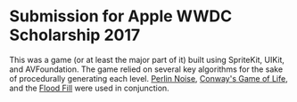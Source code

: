 # Submission for Apple WWDC Scholarship 2017

This was a game (or at least the major part of it) built using SpriteKit, UIKit, and AVFoundation. The game relied on several key algorithms for the sake of procedurally generating each level. [Perlin Noise](https://en.wikipedia.org/wiki/Perlin_noise), [Conway's Game of Life](https://en.wikipedia.org/wiki/Conway%27s_Game_of_Life), and the [Flood Fill](https://en.wikipedia.org/wiki/Flood_fill) were used in conjunction.
